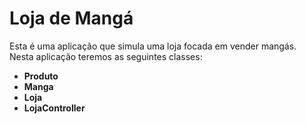 ﻿# Loja de Mangá
Esta é uma aplicação que simula uma loja focada em vender mangás.<br>
Nesta aplicação teremos as seguintes classes:<br>
- __Produto__
- __Manga__
- __Loja__
- __LojaController__


